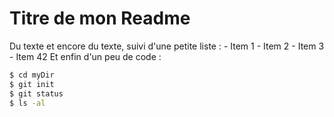# Titre de mon Readme 
Du texte et encore du texte, suivi d'une petite liste : 
	- Item 1 
	- Item 2 
	- Item 3
	- Item 42
Et enfin d'un peu de code : 
```sh
$ cd myDir 
$ git init 
$ git status 
$ ls -al
```